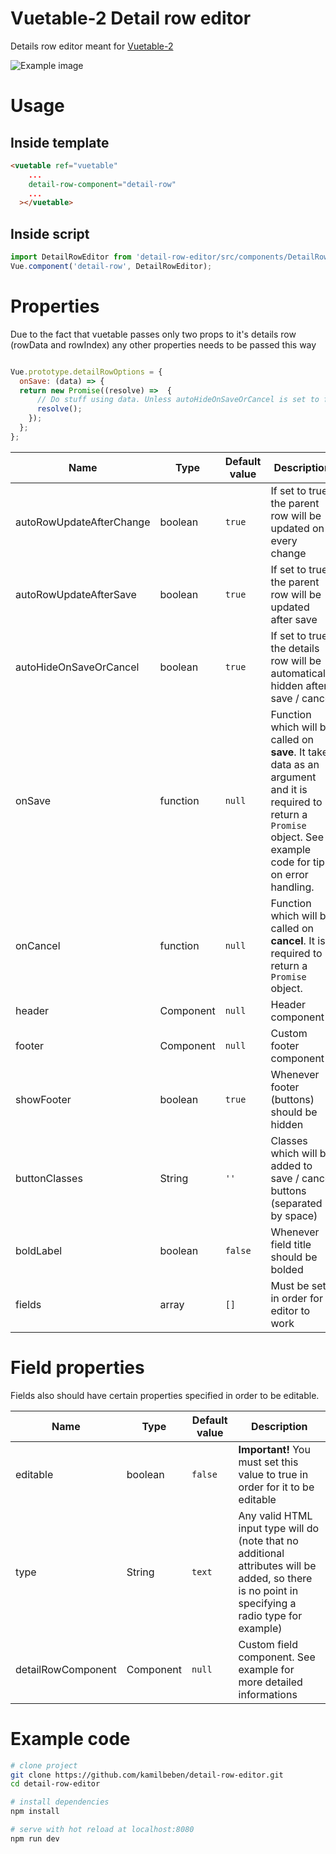 # Vuetable-2 Detail row editor
Details row editor meant for [Vuetable-2](https://github.com/ratiw/vuetable-2)

![Example image](http://bezik712.ayz.pl/assets/detail-row-entry-example.gif)

# Usage
## Inside template
```html
<vuetable ref="vuetable"
    ...
    detail-row-component="detail-row"
    ...
  ></vuetable>
```
## Inside script
```javascript
import DetailRowEditor from 'detail-row-editor/src/components/DetailRowEditor'
Vue.component('detail-row', DetailRowEditor);
```
# Properties
Due to the fact that vuetable passes only two props to it's details row (rowData and rowIndex) any other properties needs to be passed this way
```javascript

Vue.prototype.detailRowOptions = {
  onSave: (data) => {
  return new Promise((resolve) =>  {
      // Do stuff using data. Unless autoHideOnSaveOrCancel is set to false, the details row will be hidden when this promise is resolved
      resolve();
    });
  };
};
```
Name | Type | Default value | Description
--- | --- | --- | ---
autoRowUpdateAfterChange | boolean | `true` | If set to true, the parent row will be updated on every change
autoRowUpdateAfterSave | boolean | `true` | If set to true, the parent row will be updated after save
autoHideOnSaveOrCancel | boolean | `true` | If set to true, the details row will be automatically hidden after save / cancel
onSave | function | `null` | Function which will be called on **save**. It takes data as an argument and it is required to return a `Promise` object. See example code for tips on error handling. 
onCancel | function | `null` | Function which will be called on **cancel**. It is required to return a `Promise` object.
header | Component | `null` | Header component
footer | Component | `null` | Custom footer component
showFooter | boolean | `true` | Whenever footer (buttons) should be hidden
buttonClasses | String | `''` | Classes which will be added to save / cancel buttons (separated by space)
boldLabel | boolean | `false` | Whenever field title should be bolded 
fields | array | `[]` | Must be set in order for editor to work

# Field properties
Fields also should have certain properties specified in order to be editable.

Name | Type | Default value | Description
--- | --- | --- | ---
editable | boolean | `false` | **Important!** You must set this value to true in order for it to be editable
type | String | `text` | Any valid HTML input type will do (note that no additional attributes will be added, so there is no point in specifying a radio type for example)
detailRowComponent | Component | `null` | Custom field component. See example for more detailed informations

# Example code
``` bash
# clone project
git clone https://github.com/kamilbeben/detail-row-editor.git
cd detail-row-editor

# install dependencies
npm install

# serve with hot reload at localhost:8080
npm run dev
```